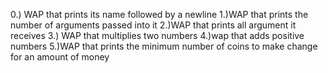 0.) WAP that prints its name followed by a newline
1.)WAP that prints the number of arguments passed into it
2.)WAP that prints all argument it receives
3.) WAP that multiplies two numbers
4.)wap that adds positive numbers
5.)WAP that prints the minimum number of coins to make change for an amount of money
